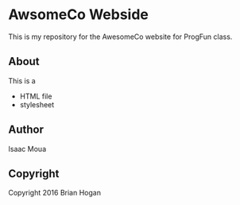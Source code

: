 # AwsomeCo Webside

This is my repository for the AwesomeCo website for ProgFun class.

## About

This is a 

* HTML file
* stylesheet

## Author

Isaac Moua

## Copyright

Copyright 2016 Brian Hogan

